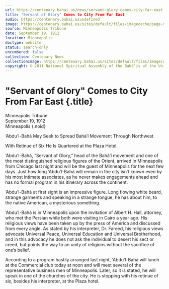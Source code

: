 ```yaml
---
url: https://centenary.bahai.us/news/servant-glory-comes-city-far-east
title: "Servant of Glory" Comes to City From Far East
audio: https://centenary.bahai.usundefined
image: https://centenary.bahai.us/sites/default/files/imagecache/page-main-image/images/press_clippings/19120919%2CMinneapolis%20Tribune%2C%27Servant%20of%20Glory%27%20Comes%20to%20City%20From%20Far%20East.png
source: Minneapolis Tribune
date: September 19, 1912
location: Minneapolis
doctype: website
status: search-only
encumbered: false
collection: Centenary News
collectionImage: https://centenary.bahai.us/sites/default/files/imagecache/theme-image/main_image/abdulbaha-overview-small_0.jpg
copyright: © 2011 National Spiritual Assembly of the Bahá’ís of the United States
---
```



# "Servant of Glory" Comes to City From Far East {.title}

Minneapolis Tribune  
September 19, 1912  
Minneapolis
{.noid}  



‘Abdu’l-Bahá May Seek to Spread Bahá’í Movement Through Northwest.

With Retinue of Six He Is Quartered at the Plaza Hotel.

‘Abdu’l-Bahá, “Servant of Glory,” head of the Bahá’í movement and one of the most distinguished religious figures of the Orient, arrived in Minneapolis from Chicago last night and will be the guest of Minneapolis for the next few days. Just how long ‘Abdu’l-Bahá will remain in the city isn’t known even by his most intimate associates, as he never makes engagements ahead and has no formal program in his itinerary across the continent.

‘Abdu’l-Bahá at first sight is an impressive figure. Long flowing white beard, strange garments and speaking in a strange tongue, he has about him, to the native American, a mysterious something.

‘Abdu’l-Bahá is in Minneapolis upon the invitation of Albert H. Hall, attorney, who met the Persian while both were visiting in Cairo a year ago. His religious views have been taken up by the press of America and discussed from every angle. As stated by his interpreter, Dr. Fareed, his religious views advocate Universal Peace, Universal Education and Universal Brotherhood, and in this advocacy he does not ask the individual to desert his sect or creed, but points the way to an unity of religions without the sacrifice of one’s belief.

According to a program hastily arranged last night, ‘Abdu’l-Bahá will lunch at the Commercial club today at noon and will meet several of the representative business men of Minneapolis. Later, so it is stated, he will speak in one of the churches of the city. He is stopping with his retinue of six, besides his interpreter, at the Plaza hotel.
